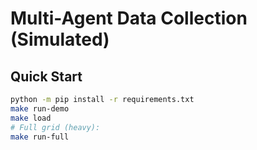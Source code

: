 # Multi-Agent Data Collection (Simulated)

## Quick Start
```bash
python -m pip install -r requirements.txt
make run-demo
make load
# Full grid (heavy):
make run-full
```
